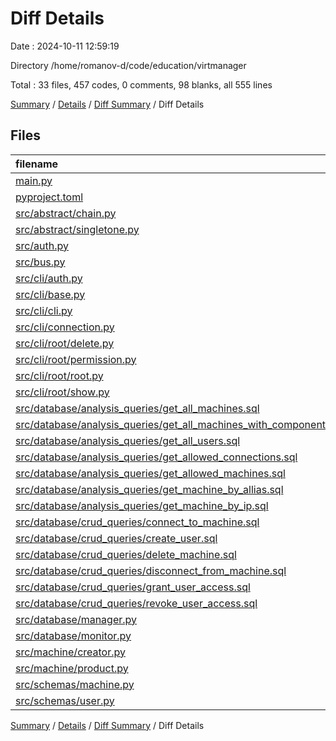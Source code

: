 # Diff Details

Date : 2024-10-11 12:59:19

Directory /home/romanov-d/code/education/virtmanager

Total : 33 files,  457 codes, 0 comments, 98 blanks, all 555 lines

[Summary](results.md) / [Details](details.md) / [Diff Summary](diff.md) / Diff Details

## Files
| filename | language | code | comment | blank | total |
| :--- | :--- | ---: | ---: | ---: | ---: |
| [main.py](/main.py) | Python | 7 | 0 | 2 | 9 |
| [pyproject.toml](/pyproject.toml) | TOML | 1 | 0 | 0 | 1 |
| [src/abstract/chain.py](/src/abstract/chain.py) | Python | 2 | 0 | 2 | 4 |
| [src/abstract/singletone.py](/src/abstract/singletone.py) | Python | 15 | 0 | 7 | 22 |
| [src/auth.py](/src/auth.py) | Python | 46 | 0 | 9 | 55 |
| [src/bus.py](/src/bus.py) | Python | 11 | 0 | 3 | 14 |
| [src/cli/auth.py](/src/cli/auth.py) | Python | 23 | 0 | 7 | 30 |
| [src/cli/base.py](/src/cli/base.py) | Python | -1 | 0 | 0 | -1 |
| [src/cli/cli.py](/src/cli/cli.py) | Python | 2 | 0 | 0 | 2 |
| [src/cli/connection.py](/src/cli/connection.py) | Python | 48 | 0 | 8 | 56 |
| [src/cli/root/delete.py](/src/cli/root/delete.py) | Python | -21 | 0 | -12 | -33 |
| [src/cli/root/permission.py](/src/cli/root/permission.py) | Python | 65 | 0 | 15 | 80 |
| [src/cli/root/root.py](/src/cli/root/root.py) | Python | 11 | 0 | 3 | 14 |
| [src/cli/root/show.py](/src/cli/root/show.py) | Python | 26 | 0 | 7 | 33 |
| [src/database/analysis_queries/get_all_machines.sql](/src/database/analysis_queries/get_all_machines.sql) | MS SQL | 10 | 0 | 1 | 11 |
| [src/database/analysis_queries/get_all_machines_with_components.sql](/src/database/analysis_queries/get_all_machines_with_components.sql) | MS SQL | 39 | 0 | 13 | 52 |
| [src/database/analysis_queries/get_all_users.sql](/src/database/analysis_queries/get_all_users.sql) | MS SQL | 7 | 0 | 1 | 8 |
| [src/database/analysis_queries/get_allowed_connections.sql](/src/database/analysis_queries/get_allowed_connections.sql) | MS SQL | 0 | 0 | 1 | 1 |
| [src/database/analysis_queries/get_allowed_machines.sql](/src/database/analysis_queries/get_allowed_machines.sql) | MS SQL | 12 | 0 | 1 | 13 |
| [src/database/analysis_queries/get_machine_by_allias.sql](/src/database/analysis_queries/get_machine_by_allias.sql) | MS SQL | 9 | 0 | 1 | 10 |
| [src/database/analysis_queries/get_machine_by_ip.sql](/src/database/analysis_queries/get_machine_by_ip.sql) | MS SQL | 11 | 0 | 1 | 12 |
| [src/database/crud_queries/connect_to_machine.sql](/src/database/crud_queries/connect_to_machine.sql) | MS SQL | 3 | 0 | 0 | 3 |
| [src/database/crud_queries/create_user.sql](/src/database/crud_queries/create_user.sql) | MS SQL | 0 | 0 | 1 | 1 |
| [src/database/crud_queries/delete_machine.sql](/src/database/crud_queries/delete_machine.sql) | MS SQL | 2 | 0 | 1 | 3 |
| [src/database/crud_queries/disconnect_from_machine.sql](/src/database/crud_queries/disconnect_from_machine.sql) | MS SQL | 3 | 0 | 0 | 3 |
| [src/database/crud_queries/grant_user_access.sql](/src/database/crud_queries/grant_user_access.sql) | MS SQL | 2 | 0 | 1 | 3 |
| [src/database/crud_queries/revoke_user_access.sql](/src/database/crud_queries/revoke_user_access.sql) | MS SQL | 2 | 0 | 1 | 3 |
| [src/database/manager.py](/src/database/manager.py) | Python | 47 | 0 | 9 | 56 |
| [src/database/monitor.py](/src/database/monitor.py) | Python | 69 | 0 | 14 | 83 |
| [src/machine/creator.py](/src/machine/creator.py) | Python | 3 | 0 | -1 | 2 |
| [src/machine/product.py](/src/machine/product.py) | Python | 0 | 0 | 2 | 2 |
| [src/schemas/machine.py](/src/schemas/machine.py) | Python | 0 | 0 | 1 | 1 |
| [src/schemas/user.py](/src/schemas/user.py) | Python | 3 | 0 | -1 | 2 |

[Summary](results.md) / [Details](details.md) / [Diff Summary](diff.md) / Diff Details
